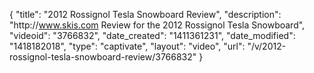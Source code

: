 {
    "title": "2012 Rossignol Tesla Snowboard Review",
    "description": "http:\/\/www.skis.com Review for the 2012 Rossignol Tesla Snowboard",
    "videoid": "3766832",
    "date_created": "1411361231",
    "date_modified": "1418182018",
    "type": "captivate",
    "layout": "video",
    "url": "\/v\/2012-rossignol-tesla-snowboard-review\/3766832"
}